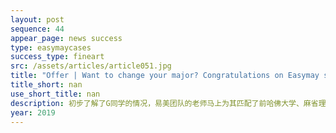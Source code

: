 ```yaml
---
layout: post
sequence: 44
appear_page: news success 
type: easymaycases
success_type: fineart
src: /assets/articles/article051.jpg
title: "Offer | Want to change your major? Congratulations on Easymay student’s admission to Business School of Boston University for Business Analytics"
title_short: nan
use_short_title: nan
description: 初步了解了G同学的情况，易美团队的老师马上为其匹配了前哈佛大学、麻省理工资深招生官伊万斯女士。凭借18年招生办工作经验，伊万斯女士指出，工科专业转商科的情况很普遍。虽然每个学校有着自己的招生偏好，但共同的一点，除了要求学生有优异的成绩，对软性实力的评估是重中之重。很幸运，G同学有着丰富的经历，但美中不足的是，缺少相关专业的实践背景。
year: 2019
---
```


